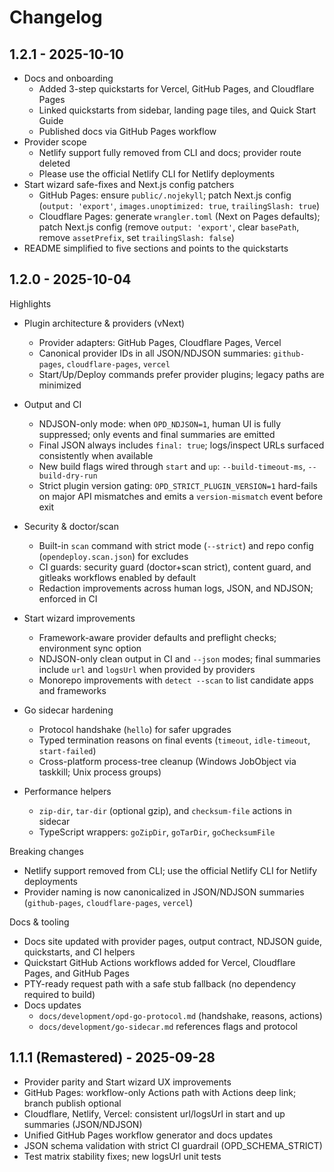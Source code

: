 # Changelog

## 1.2.1 - 2025-10-10

- Docs and onboarding
  - Added 3-step quickstarts for Vercel, GitHub Pages, and Cloudflare Pages
  - Linked quickstarts from sidebar, landing page tiles, and Quick Start Guide
  - Published docs via GitHub Pages workflow
- Provider scope
  - Netlify support fully removed from CLI and docs; provider route deleted
  - Please use the official Netlify CLI for Netlify deployments
- Start wizard safe-fixes and Next.js config patchers
  - GitHub Pages: ensure `public/.nojekyll`; patch Next.js config (`output: 'export'`, `images.unoptimized: true`, `trailingSlash: true`)
  - Cloudflare Pages: generate `wrangler.toml` (Next on Pages defaults); patch Next.js config (remove `output: 'export'`, clear `basePath`, remove `assetPrefix`, set `trailingSlash: false`)
- README simplified to five sections and points to the quickstarts

## 1.2.0 - 2025-10-04

Highlights

- Plugin architecture & providers (vNext)
  - Provider adapters: GitHub Pages, Cloudflare Pages, Vercel
  - Canonical provider IDs in all JSON/NDJSON summaries: `github-pages`, `cloudflare-pages`, `vercel`
  - Start/Up/Deploy commands prefer provider plugins; legacy paths are minimized

- Output and CI
  - NDJSON-only mode: when `OPD_NDJSON=1`, human UI is fully suppressed; only events and final summaries are emitted
  - Final JSON always includes `final: true`; logs/inspect URLs surfaced consistently when available
  - New build flags wired through `start` and `up`: `--build-timeout-ms`, `--build-dry-run`
  - Strict plugin version gating: `OPD_STRICT_PLUGIN_VERSION=1` hard-fails on major API mismatches and emits a `version-mismatch` event before exit

- Security & doctor/scan
  - Built-in `scan` command with strict mode (`--strict`) and repo config (`opendeploy.scan.json`) for excludes
  - CI guards: security guard (doctor+scan strict), content guard, and gitleaks workflows enabled by default
  - Redaction improvements across human logs, JSON, and NDJSON; enforced in CI

- Start wizard improvements
  - Framework-aware provider defaults and preflight checks; environment sync option
  - NDJSON-only clean output in CI and `--json` modes; final summaries include `url` and `logsUrl` when provided by providers
  - Monorepo improvements with `detect --scan` to list candidate apps and frameworks

- Go sidecar hardening
  - Protocol handshake (`hello`) for safer upgrades
  - Typed termination reasons on final events (`timeout`, `idle-timeout`, `start-failed`)
  - Cross-platform process-tree cleanup (Windows JobObject via taskkill; Unix process groups)

- Performance helpers
  - `zip-dir`, `tar-dir` (optional gzip), and `checksum-file` actions in sidecar
  - TypeScript wrappers: `goZipDir`, `goTarDir`, `goChecksumFile`

Breaking changes

- Netlify support removed from CLI; use the official Netlify CLI for Netlify deployments
- Provider naming is now canonicalized in JSON/NDJSON summaries (`github-pages`, `cloudflare-pages`, `vercel`)

Docs & tooling

- Docs site updated with provider pages, output contract, NDJSON guide, quickstarts, and CI helpers
- Quickstart GitHub Actions workflows added for Vercel, Cloudflare Pages, and GitHub Pages
- PTY-ready request path with a safe stub fallback (no dependency required to build)
- Docs updates
  - `docs/development/opd-go-protocol.md` (handshake, reasons, actions)
  - `docs/development/go-sidecar.md` references flags and protocol

## 1.1.1 (Remastered) - 2025-09-28

- Provider parity and Start wizard UX improvements
- GitHub Pages: workflow-only Actions path with Actions deep link; branch publish optional
- Cloudflare, Netlify, Vercel: consistent url/logsUrl in start and up summaries (JSON/NDJSON)
- Unified GitHub Pages workflow generator and docs updates
- JSON schema validation with strict CI guardrail (OPD_SCHEMA_STRICT)
- Test matrix stability fixes; new logsUrl unit tests

